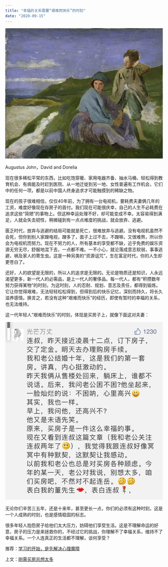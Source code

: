```yaml
---
title: "幸福的关系需要“艰难而快乐”的时刻"
date: "2020-09-15"
---
```


![连岳文章](images/连岳文章picture-17.jpg)

Augustus John，David and Dorelia

  

现在很多稀松平常的东西，比如吃饱穿暖、家用电器齐备、抽水马桶、轻松得到教育机会、有病能及时赶到医院、从一地迁徙到另一地、女性普遍有工作机会，它们中的任何一项，都是以前中国人终身追求才可能触摸到的稀缺之物。

  

现在的孩子很难相信，仅仅40年前，为了拥有一台电视机，要耗费夫妻俩几年的工资，难度好像现在存房子的首付。我们现在可能很庆幸，自己的人生不必耗费在追求这些“简陋”的事物上。但这种幸运处理不好，却可能变成不幸。太容易得到满足，人就会失去韧性，稍微碰到有一点点难度的挑战，就会放弃、逃避。

  

匮乏时代，放弃与逃避的结局可能就是死亡，很难放弃与逃避。没有电视机虽然不会死，但你到别人家蹭电视，蹭多了，面子上过不去，不蹭嘛，又很难熬，所以你会为电视机而努力。现在不努力的人，所有基本的享受都不缺，近乎免费的娱乐资源无穷无尽，舒服地混下去，一点都不难。一不小心，就沦落成意志软弱，事事逃避，祸及家人的寄生虫。这是一种另类的“资源诅咒”，生在富足时代，你的人生却更苍白了。

  

还好，人的欲望是无限的，所以人的追求是无限的。无论是物质还是知识，人永远渴望更多，新一代人的必需品，是上一代人的奢侈品。每一代人，都有“积攒数年努力获得某物”的时刻，为这时刻，人的忍耐、规划、意志及责任，都得到锻炼。它让你觉得艰难，无法轻轻松松得到，但得到后的快乐记忆，深刻而持久，将长久滋养感情。换言之，若没有这种“艰难而快乐”的经历，即使有暂时的幸福的关系，也无法维持。

  

这一代年轻人“艰难而快乐”的时刻，体现是买房子上，就像下面这对夫妻：

  

![连岳文章](images/连岳文章picture-18.jpg)

  

无论你们辛苦三五年，还是十来年，甚至更长一点，你们的必须有这种时刻，这是一个人成熟的时刻，也是感情稳固的标志。

  

很多年轻人抱怨房子给他们太大压力，妨碍他们享受生活。这是不理解命运的好意，房子的压力是来拯救你的，不经过它的挑战，你理解不了幸福关系，维持不了幸福关系。一个人连真正的生活都不理解，谈何享受？

  

推荐：[学习的开始，是先解决心理魔障](http://mp.weixin.qq.com/s?__biz=MjM5NDU0Mjk2MQ==&mid=2651634971&idx=1&sn=aefecfcb58946f8d583d11b13315b431&chksm=bd7e39058a09b013d25be25db682c6d4737245e5f81e4d42d8ec90f95f4ecf00035c5780521a&scene=21#wechat_redirect)  

上文：[刚需买房忌想太多](http://mp.weixin.qq.com/s?__biz=MjM5NDU0Mjk2MQ==&mid=2651648524&idx=1&sn=7c54fb5dcf0b6a24e7fd66bb865b6d3c&chksm=bd7e76128a09ff041354d53b1058eaa41accb8156f39b4e8091297eb6a73b0aa2a7a7137d882&scene=21#wechat_redirect)
